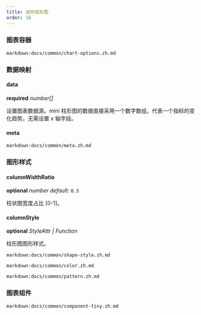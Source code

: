 ```yaml
---
title: 迷你柱形图
order: 16
---
```


### 图表容器

`markdown:docs/common/chart-options.zh.md`

### 数据映射

#### data

<description>**required** _number[]_</description>

设置图表数据源。mini 柱形图的数据直接采用一个数字数组，代表一个指标的变化趋势，无需设置 x 轴字段。

#### meta

`markdown:docs/common/meta.zh.md`

### 图形样式

#### columnWidthRatio

<description>**optional** _number_ _default:_ `0.5`</description>

柱状图宽度占比 [0-1]。

#### columnStyle

<description>**optional** _StyleAttr | Function_</description>

柱形图图形样式。

`markdown:docs/common/shape-style.zh.md`

`markdown:docs/common/color.zh.md`

`markdown:docs/common/pattern.zh.md`

### 图表组件

`markdown:docs/common/component-tiny.zh.md`

